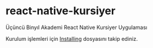 # react-native-kursiyer

Üçüncü Binyıl Akademi React Native Kursiyer Uygulaması


Kurulum işlemleri için [Installing](INSTALLING.md) dosyasını takip ediniz.
